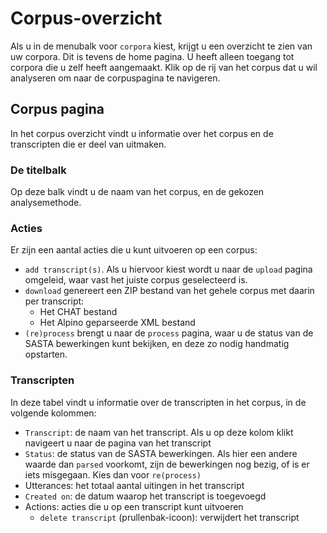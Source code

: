 # Corpus-overzicht
Als u in de menubalk voor `corpora` kiest, krijgt u een overzicht te zien van uw corpora. Dit is tevens de home pagina. U heeft alleen toegang tot corpora die u zelf heeft aangemaakt. Klik op de rij van het corpus dat u wil analyseren om naar de corpuspagina te navigeren.

## Corpus pagina
In het corpus overzicht vindt u informatie over het corpus en de transcripten die er deel van uitmaken.

### De titelbalk
Op deze balk vindt u de naam van het corpus, en de gekozen analysemethode.

### Acties
Er zijn een aantal acties die u kunt uitvoeren op een corpus:

- `add transcript(s)`. Als u hiervoor kiest wordt u naar de `upload` pagina omgeleid, waar vast het juiste corpus geselecteerd is.
- `download` genereert een ZIP bestand van het gehele corpus met daarin per transcript:
	- Het CHAT bestand
	- Het Alpino geparseerde XML bestand
- `(re)process` brengt u naar de `process` pagina, waar u de status van de SASTA bewerkingen kunt bekijken, en deze zo nodig handmatig opstarten.

### Transcripten
In deze tabel vindt u informatie over de transcripten in het corpus, in de volgende kolommen:

- `Transcript`: de naam van het transcript. Als u op deze kolom klikt navigeert u naar de pagina van het transcript
- `Status`: de status van de SASTA bewerkingen. Als hier een andere waarde dan `parsed` voorkomt, zijn de bewerkingen nog bezig, of is er iets misgegaan. Kies dan voor `re(process)`
- Utterances: het totaal aantal uitingen in het transcript
- `Created on`: de datum waarop het transcript is toegevoegd
- Actions: acties die u op een transcript kunt uitvoeren
	- `delete transcript` (prullenbak-icoon): verwijdert het transcript

